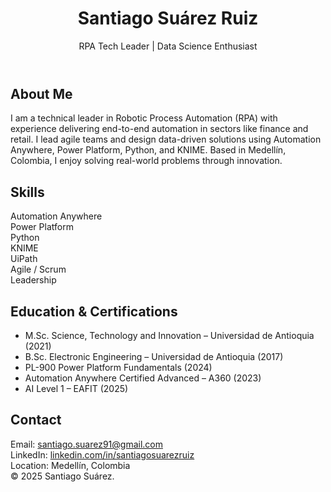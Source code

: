 
<!DOCTYPE html>
<html lang="en">
<body>
  <header>
    <h1>Santiago Suárez Ruiz</h1>
    <p>RPA Tech Leader | Data Science Enthusiast</p>
  </header>

  <section>
    <h2>About Me</h2>
    <p>I am a technical leader in Robotic Process Automation (RPA) with experience delivering end-to-end automation in sectors like finance and retail. I lead agile teams and design data-driven solutions using Automation Anywhere, Power Platform, Python, and KNIME. Based in Medellín, Colombia, I enjoy solving real-world problems through innovation.</p>
  </section>

  <section>
    <h2>Skills</h2>
    <div class="skills">
      <div>Automation Anywhere</div>
      <div>Power Platform</div>
      <div>Python</div>
      <div>KNIME</div>
      <div>UiPath</div>
      <div>Agile / Scrum</div>
      <div>Leadership</div>
    </div>
  </section>
  <section>
    <h2>Education & Certifications</h2>
    <ul>
      <li>M.Sc. Science, Technology and Innovation – Universidad de Antioquia (2021)</li>
      <li>B.Sc. Electronic Engineering – Universidad de Antioquia (2017)</li>
      <li>PL-900 Power Platform Fundamentals (2024)</li>
      <li>Automation Anywhere Certified Advanced – A360 (2023)</li>
      <li>AI Level 1 – EAFIT (2025)</li>
    </ul>
  </section>

  <section>
    <h2>Contact</h2>
    <div class="contact-info">
      <div>Email: <a href="mailto:santiago.suarez91@gmail.com">santiago.suarez91@gmail.com</a></div>
      <div>LinkedIn: <a href="https://www.linkedin.com/in/santiagosuarezruiz" target="_blank">linkedin.com/in/santiagosuarezruiz</a></div>
      <div>Location: Medellín, Colombia</div>
    </div>
  </section>

  <footer>
    &copy; 2025 Santiago Suárez.
  </footer>
</body>
</html>
